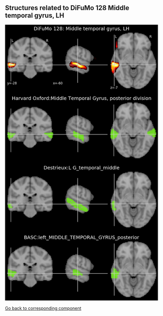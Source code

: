 


## Structures related to DiFuMo 128 Middle temporal gyrus, LH

![42](42.jpg "Structures related to DiFuMo 128 Middle temporal gyrus, LH")

[Go back to corresponding component](https://parietal-inria.github.io/DiFuMo/128/html/42.html)